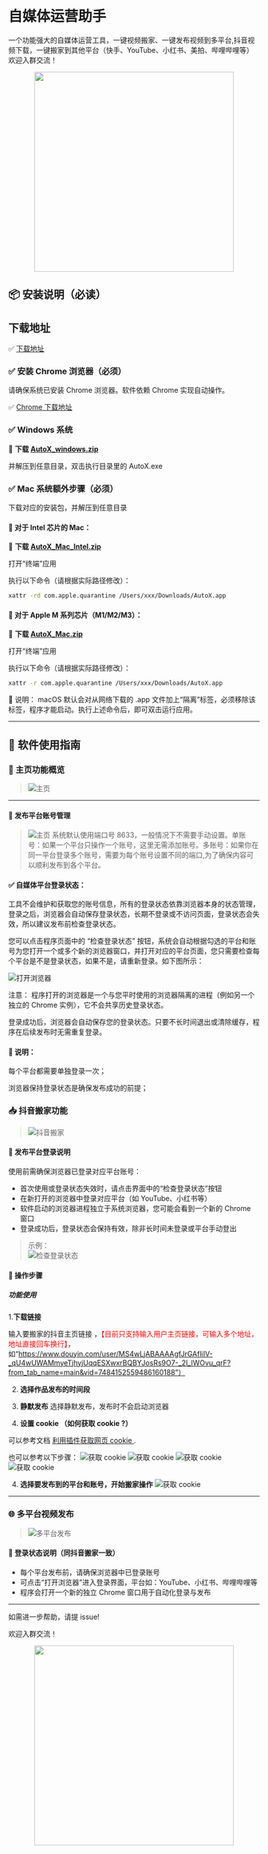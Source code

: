 # 自媒体运营助手

一个功能强大的自媒体运营工具，一键视频搬家、一键发布视频到多平台,抖音视频下载，一键搬家到其他平台（快手、YouTube、小红书、美拍、哔哩哔哩等）
欢迎入群交流！
<p align = "center">    
<img  src="/assets/qrcode.jpg" width="400" />
</p>


## 📦 安装说明（必读）

## 下载地址

✅ [下载地址](https://github.com/spider-ios/autox-release/releases/tag/v1.2.0)

### ✅ 安装 Chrome 浏览器（**必须**）

请确保系统已安装 Chrome 浏览器。软件依赖 Chrome 实现自动操作。

✅ [Chrome 下载地址](https://www.google.cn/chrome/)


### ✅ Windows 系统

📌 **下载 [AutoX_windows.zip](https://github.com/spider-ios/autox-release/releases/tag/v1.2.0)** 

并解压到任意目录，双击执行目录里的 AutoX.exe

### ✅ Mac 系统额外步骤（**必须**）
下载对应的安装包，并解压到任意目录
#### 🔹 对于 Intel 芯片的 Mac：
📌 **下载 [AutoX_Mac_Intel.zip](https://github.com/spider-ios/autox-release/releases/tag/v1.2.0)** 

打开“终端”应用

执行以下命令（请根据实际路径修改）：

```bash
xattr -rd com.apple.quarantine /Users/xxx/Downloads/AutoX.app
```

#### 🔹 对于 Apple M 系列芯片（M1/M2/M3）：

📌 **下载 [AutoX_Mac.zip](https://github.com/spider-ios/autox-release/releases/tag/v1.2.0)** 

打开“终端”应用

执行以下命令（请根据实际路径修改）：

```bash
xattr -r com.apple.quarantine /Users/xxx/Downloads/AutoX.app
```

📝 说明：
macOS 默认会对从网络下载的 .app 文件加上“隔离”标签，必须移除该标签，程序才能启动。执行上述命令后，即可双击运行应用。

---

## 🚀 软件使用指南



### 🔷 主页功能概览

> ![主页](/assets/main.png)

---

#### 📝 发布平台账号管理

> ![主页](/assets/account.png)
> 系统默认使用端口号 8633，一般情况下不需要手动设置。单账号：如果一个平台只操作一个账号，这里无需添加账号。多账号：如果你在同一平台登录多个账号，需要为每个账号设置不同的端口,为了确保内容可以顺利发布到各个平台。

#### ✅ 自媒体平台登录状态：

工具不会维护和获取您的账号信息，所有的登录状态依靠浏览器本身的状态管理，登录之后，浏览器会自动保存登录状态，长期不登录或不访问页面，登录状态会失效，所以建议发布前检查登录状态。

您可以点击程序页面中的 “检查登录状态” 按钮，系统会自动根据勾选的平台和账号为您打开一个或多个新的浏览器窗口，并打开对应的平台页面，您只需要检查每个平台是不是登录状态，如果不是，请重新登录。如下图所示：

![打开浏览器](/assets/check_status.jpg)


注意： 程序打开的浏览器是一个与您平时使用的浏览器隔离的进程（例如另一个独立的 Chrome 实例），它不会共享历史登录状态。

登录成功后，浏览器会自动保存您的登录状态。只要不长时间退出或清除缓存，程序在后续发布时无需重复登录。

#### 📌 说明：
每个平台都需要单独登录一次；

浏览器保持登录状态是确保发布成功的前提；


### 📥 抖音搬家功能

> ![抖音搬家](/assets/moving.png)

#### 🔐 发布平台登录说明

使用前需确保浏览器已登录对应平台账号：

- 首次使用或登录状态失效时，请点击界面中的“检查登录状态”按钮  
- 在新打开的浏览器中登录对应平台（如 YouTube、小红书等）
- 软件启动的浏览器进程独立于系统浏览器，您可能会看到一个新的 Chrome 窗口
- 登录成功后，登录状态会保持有效，除非长时间未登录或平台手动登出

> 示例：  
> ![检查登录状态](/assets/check_status.jpg)  

#### 📌 操作步骤


##### 功能使用
1.**下载链接**

输入要搬家的抖音主页链接 ，<font color=red>【目前只支持输入用户主页链接，可输入多个地址，地址直接回车换行】</font>，如“https://www.douyin.com/user/MS4wLjABAAAAgfJrGAfliIV-_qU4wUWAMmyeTjhyjUqqESXwxrBQBYJosRs9O7-_2I_lWOvu_qrF?from_tab_name=main&vid=7484152559486160188”）

2. **选择作品发布的时间段**

3. **静默发布**
  选择静默发布，发布时不会启动浏览器  

4. **设置 cookie （如何获取 cookie ?）**

可以参考文档
[利用插件获取网页 cookie ](./cookie-helper/README.md).

 也可以参考以下步骤：
![获取 cookie](/assets/cookie1.png)
![获取 cookie](/assets/cookie2.png)
![获取 cookie](/assets/cookie3.png)
![获取 cookie](/assets/cookie4.png)


4. **选择要发布到的平台和账号，开始搬家操作**
![获取 cookie](/assets/account1.png)
---

### 🌐 多平台视频发布

> ![多平台发布](/assets/publish.png)

#### 🔐 登录状态说明（同抖音搬家一致）

- 每个平台发布前，请确保浏览器中已登录账号  
- 可点击“打开浏览器”进入登录界面，平台如：YouTube、小红书、哔哩哔哩等  
- 程序会打开一个新的独立 Chrome 窗口用于自动化登录与发布

---

如需进一步帮助，请提 issue!

欢迎入群交流！
<p align = "center">    
<img  src="/assets/main.png" width="400" />
</p>





